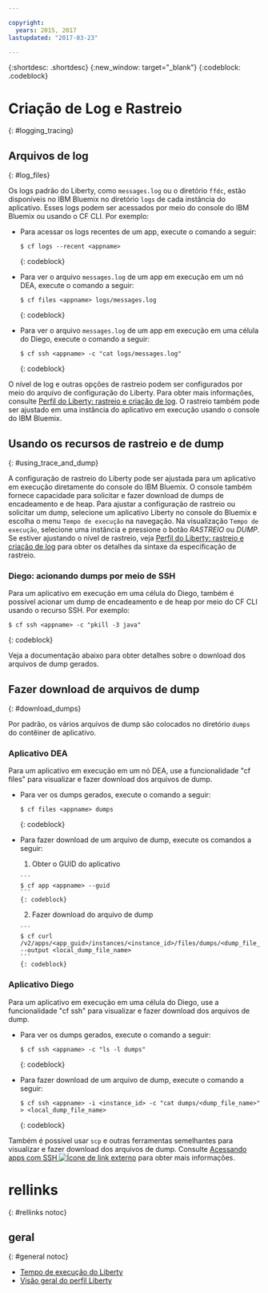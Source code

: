 ```yaml
---

copyright:
  years: 2015, 2017
lastupdated: "2017-03-23"

---
```


{:shortdesc: .shortdesc}
{:new_window: target="_blank"}
{:codeblock: .codeblock}

# Criação de Log e Rastreio
{: #logging_tracing}

## Arquivos de log
{: #log_files}

Os logs padrão do Liberty, como `messages.log` ou o diretório `ffdc`, estão disponíveis no IBM Bluemix no diretório `logs` de cada instância do aplicativo. Esses logs podem ser acessados por meio do console do IBM Bluemix ou usando o CF CLI. Por exemplo:

* Para acessar os logs recentes de um app, execute o comando a seguir:

  ```
  $ cf logs --recent <appname>
  ```
  {: codeblock}

* Para ver o arquivo `messages.log` de um app em execução em um nó DEA, execute o comando a seguir:

  ```
  $ cf files <appname> logs/messages.log
  ```
  {: codeblock}

* Para ver o arquivo `messages.log` de um app em execução em uma célula do Diego, execute o comando a seguir:

  ```
  $ cf ssh <appname> -c "cat logs/messages.log"
  ```
  {: codeblock}

O nível de
log e outras opções de rastreio podem ser configurados por meio do arquivo de configuração do Liberty. Para obter mais informações, consulte [Perfil do Liberty: rastreio e criação de log](http://www.ibm.com/support/knowledgecenter/SSEQTP_liberty/com.ibm.websphere.wlp.doc/ae/rwlp_logging.html). O rastreio também pode ser ajustado em uma instância do aplicativo em execução usando o console do IBM Bluemix.

## Usando os recursos de rastreio e de dump
{: #using_trace_and_dump}

A configuração de rastreio do Liberty pode ser ajustada para um aplicativo em execução diretamente do console do IBM Bluemix. O console também fornece capacidade para solicitar e fazer download de dumps de encadeamento e de heap. Para ajustar a configuração de rastreio ou solicitar um dump, selecione um aplicativo Liberty no console do Bluemix e escolha o menu `Tempo de execução` na navegação. Na visualização `Tempo de execução`, selecione uma instância e pressione o botão *RASTREIO* ou *DUMP*. Se estiver ajustando o nível de rastreio, veja [Perfil do Liberty: rastreio e criação de log](http://www.ibm.com/support/knowledgecenter/SSEQTP_liberty/com.ibm.websphere.wlp.doc/ae/rwlp_logging.html) para obter os detalhes da sintaxe da especificação de rastreio.

### Diego: acionando dumps por meio de SSH

Para um aplicativo em execução em uma célula do Diego, também é possível acionar um dump de encadeamento e de heap por meio do CF CLI usando o recurso SSH. Por exemplo:

```
$ cf ssh <appname> -c "pkill -3 java"
```
{: codeblock}

Veja a documentação abaixo para obter detalhes sobre o download dos arquivos de dump gerados.

## Fazer download de arquivos de dump
{: #download_dumps}

Por padrão, os vários arquivos de dump são colocados no diretório `dumps` do contêiner de aplicativo.

### Aplicativo DEA

Para um aplicativo em execução em um nó DEA, use a funcionalidade "cf files" para visualizar e fazer download dos arquivos de dump.

* Para ver os dumps gerados, execute o comando a seguir:

  ```
  $ cf files <appname> dumps
  ```
  {: codeblock}

* Para fazer download de um arquivo de dump, execute os comandos a seguir:

    1. Obter o GUID do aplicativo

      ```
      $ cf app <appname> --guid
      ```
      {: codeblock}

    2. Fazer download do arquivo de dump

      ```
      $ cf curl /v2/apps/<app_guid>/instances/<instance_id>/files/dumps/<dump_file_name> --output <local_dump_file_name>
      ```
      {: codeblock}

### Aplicativo Diego

Para um aplicativo em execução em uma célula do Diego, use a funcionalidade "cf ssh" para visualizar e fazer download dos arquivos de dump.

* Para ver os dumps gerados, execute o comando a seguir:

  ```
  $ cf ssh <appname> -c "ls -l dumps"
  ```
  {: codeblock}

* Para fazer download de um arquivo de dump, execute o comando a seguir:

  ```
  $ cf ssh <appname> -i <instance_id> -c "cat dumps/<dump_file_name>" > <local_dump_file_name>
  ```
  {: codeblock}

Também é possível usar `scp` e outras ferramentas semelhantes para visualizar e fazer download dos arquivos de dump. Consulte [Acessando apps com SSH ![Ícone de link externo](../../icons/launch-glyph.svg "Ícone de link externo")](https://docs.cloudfoundry.org/devguide/deploy-apps/ssh-apps.html) para obter mais informações.

# rellinks
{: #rellinks notoc}
## geral
{: #general notoc}
* [Tempo de execução do Liberty](index.html)
* [Visão geral do perfil Liberty](http://www-01.ibm.com/support/knowledgecenter/SSAW57_8.5.5/com.ibm.websphere.wlp.nd.doc/ae/cwlp_about.html)
